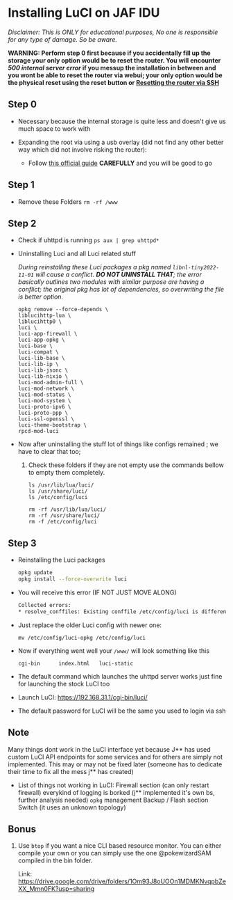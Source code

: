 # Installing LuCI on JAF IDU

_Disclaimer: This is ONLY for educational purposes, No one is responsible for any type of damage. So be aware._

**WARNING: Perform step 0 first because if you accidentally fill up the storage your only option would be to reset the router. You will encounter _500 internal server error_ if you messup the installation in between and you wont be able to reset the router via webui; your only option would be the physical reset using the reset button or [Resetting the router via SSH](Resetting-The-Router-Via-SSH.md)**

## Step 0

- Necessary because the internal storage is quite less and doesn't give us much space to work with

- Expanding the root via using a usb overlay (did not find any other better way which did not involve risking the router):
  - Follow [this official guide](https://openwrt.org/docs/guide-user/additional-software/extroot_configuration) **CAREFULLY** and you will be good to go

## Step 1

- Remove these Folders `rm -rf /www`

## Step 2

- Check if uhttpd is running `ps aux | grep uhttpd*`

- Uninstalling Luci and all Luci related stuff

  _During reinstalling these Luci packages a pkg named `libnl-tiny2022-11-01` will cause a conflict. **DO NOT UNINSTALL THAT**; the error basically outlines two modules with similar purpose are having a conflict; the original pkg has lot of dependencies, so overwriting the file is better option._

  ```shell
  opkg remove --force-depends \
  liblucihttp-lua \
  liblucihttp0 \
  luci \
  luci-app-firewall \
  luci-app-opkg \
  luci-base \
  luci-compat \
  luci-lib-base \
  luci-lib-ip \
  luci-lib-jsonc \
  luci-lib-nixio \
  luci-mod-admin-full \
  luci-mod-network \
  luci-mod-status \
  luci-mod-system \
  luci-proto-ipv6 \
  luci-proto-ppp \
  luci-ssl-openssl \
  luci-theme-bootstrap \
  rpcd-mod-luci
  ```

- Now after uninstalling the stuff lot of things like configs remained ; we have to clear that too;
  1. Check these folders if they are not empty use the commands bellow to empty them completely.

      ```shell
      ls /usr/lib/lua/luci/
      ls /usr/share/luci/
      ls /etc/config/luci
      ```

      ```shell
      rm -rf /usr/lib/lua/luci/
      rm -rf /usr/share/luci/
      rm -f /etc/config/luci
      ```

## Step 3

- Reinstalling the Luci packages

  ``` sh
  opkg update
  opkg install --force-overwrite luci
  ```

- You will receive this error (IF NOT JUST MOVE ALONG)

  ``` sh
  Collected errors:
  * resolve_conffiles: Existing conffile /etc/config/luci is different from the conffile in the new package. The new conffile will be placed at /etc/config/luci-opkg.
  ```

- Just replace the older Luci config with newer one:  

  ```shell
  mv /etc/config/luci-opkg /etc/config/luci
  ```

- Now if everything went well your `/www/` will look something like this

  ```shell
  cgi-bin      index.html   luci-static
  ```

- The default command which launches the uhttpd server works just fine for launching the stock LuCI too

- Launch LuCI: <https://192.168.31.1/cgi-bin/luci/>

- The default password for LuCI will be the same you used to login via ssh

## Note

Many things dont work in the LuCI interface yet because J\*\* has used custom LuCI API endpoints for some services and for others are simply not implemented. This may or may not be fixed later (someone has to dedicate their time to fix all the mess j** has created)

- List of things not working in LuCI:
 Firewall section (can only restart firewall)
 everykind of logging is borked (j\*\* implemented it's own bs, further analysis needed)
 `opkg` management
 Backup / Flash section
 Switch (it uses an unknown topology)

## Bonus

1. Use `btop` if you want a nice CLI based resource monitor. You can either compile your own or you can simply use the one @pokewizardSAM compiled in the bin folder.

    Link: <https://drive.google.com/drive/folders/1Om93J8oUOOn1MDMKNvqpbZeXX_Mmn0FK?usp=sharing>
